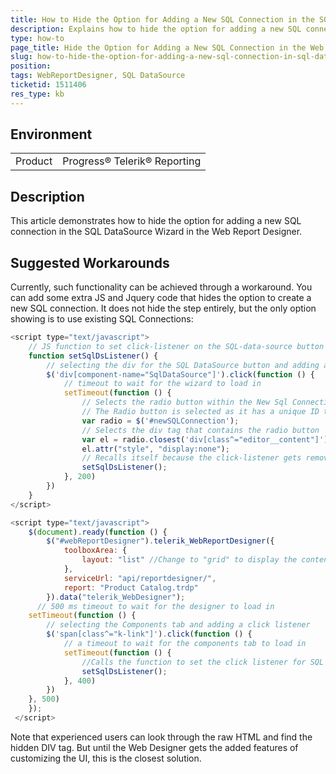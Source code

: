 ```yaml
---
title: How to Hide the Option for Adding a New SQL Connection in the SQL DataSource Wizard in Web Report Designer
description: Explains how to hide the option for adding a new SQL connection in the Web Report Designer
type: how-to
page_title: Hide the Option for Adding a New SQL Connection in the Web Report Designer
slug: how-to-hide-the-option-for-adding-a-new-sql-connection-in-sql-datasource-wizard-in-web-report-desgner
position: 
tags: WebReportDesigner, SQL DataSource
ticketid: 1511406
res_type: kb
---
```


## Environment
<table>
	<tbody>
		<tr>
			<td>Product</td>
			<td>Progress® Telerik® Reporting</td>
		</tr>
	</tbody>
</table>


## Description
This article demonstrates how to hide the option for adding a new SQL connection in the SQL DataSource Wizard in the Web Report Designer.


## Suggested Workarounds
Currently, such functionality can be achieved through a workaround. You can add some extra JS and Jquery code that hides the option to create a new SQL connection. 
It does not hide the step entirely, but the only option showing is to use existing SQL Connections:

```JavaScript
<script type="text/javascript">
    // JS function to set click-listener on the SQL-data-source button
    function setSqlDsListener() {
        // selecting the div for the SQL DataSource button and adding a listener
        $('div[component-name="SqlDataSource"]').click(function () {
            // timeout to wait for the wizard to load in
            setTimeout(function () {
                // Selects the radio button within the New Sql Connection DIV
                // The Radio button is selected as it has a unique ID to it, the div does not
                var radio = $('#newSQLConnection');
                // Selects the div tag that contains the radio button
                var el = radio.closest('div[class^="editor__content"]');
                el.attr("style", "display:none");
                // Recalls itself because the click-listener gets removed after the wizards opens
                setSqlDsListener();
            }, 200)
        })
    }
</script>

<script type="text/javascript">
    $(document).ready(function () {
        $("#webReportDesigner").telerik_WebReportDesigner({
            toolboxArea: {
                layout: "list" //Change to "grid" to display the contents of the Components area in a flow grid layout.
            },
            serviceUrl: "api/reportdesigner/",
            report: "Product Catalog.trdp"
        }).data("telerik_WebDesigner");
      // 500 ms timeout to wait for the designer to load in
    setTimeout(function () {
        // selecting the Components tab and adding a click listener
        $('span[class^="k-link"]').click(function () {
            // a timeout to wait for the components tab to load in
            setTimeout(function () {
                //Calls the function to set the click listener for SQL DataSource
                setSqlDsListener();
            }, 400)
        })
    }, 500)
    });
 </script>
```

Note that experienced users can look through the raw HTML and find the hidden DIV tag. But until the Web Designer gets the added features of customizing the UI, this is the closest solution.
